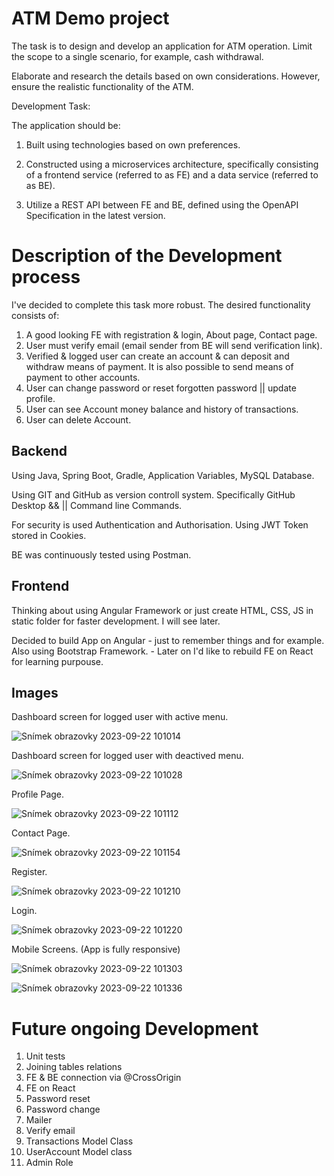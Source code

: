 # ATM Demo project

The task is to design and develop an application for ATM operation. Limit the scope to a single scenario, for example, cash withdrawal.

Elaborate and research the details based on own considerations. However, ensure the realistic functionality of the ATM.

Development Task:

The application should be:

1) Built using technologies based on own preferences.

2) Constructed using a microservices architecture, specifically consisting of a frontend service (referred to as FE) and a data service (referred to as BE).

3) Utilize a REST API between FE and BE, defined using the OpenAPI Specification in the latest version.

# Description of the Development process

I've decided to complete this task more robust. The desired functionality consists of:

1) A good looking FE with registration & login, About page, Contact page.
2) User must verify email (email sender from BE will send verification link).
3) Verified & logged user can create an account & can deposit and withdraw means of payment. It is also possible to send means of payment to other accounts.
4) User can change password or reset forgotten password || update profile.
5) User can see Account money balance and history of transactions.
6) User can delete Account.

## Backend 

Using Java, Spring Boot, Gradle, Application Variables, MySQL Database.

Using GIT and GitHub as version controll system. Specifically GitHub Desktop && || Command line Commands. 

For security is used Authentication and Authorisation. Using JWT Token stored in Cookies. 

BE was continuously tested using Postman.

## Frontend

Thinking about using Angular Framework or just create HTML, CSS, JS in static folder for faster development. I will see later. 

Decided to build App on Angular - just to remember things and for example. Also using Bootstrap Framework. - Later on I'd like to rebuild FE on React for learning purpouse. 

## Images

Dashboard screen for logged user with active menu.

![Snímek obrazovky 2023-09-22 101014](https://github.com/macoto00/ATM-App/assets/117540231/310ea951-00f5-42ef-aa1a-a09d7ebc1258)

Dashboard screen for logged user with deactived menu.

![Snímek obrazovky 2023-09-22 101028](https://github.com/macoto00/ATM-App/assets/117540231/7ec84c80-ee26-485d-888d-f357a7102f39)

Profile Page.

![Snímek obrazovky 2023-09-22 101112](https://github.com/macoto00/ATM-App/assets/117540231/1d954649-87a0-4fc3-84c3-04c5f21668a7)

Contact Page.

![Snímek obrazovky 2023-09-22 101154](https://github.com/macoto00/ATM-App/assets/117540231/ef8faf08-aed6-4518-b577-97b5da4e38e0)

Register.

![Snímek obrazovky 2023-09-22 101210](https://github.com/macoto00/ATM-App/assets/117540231/5c02c9d8-8df1-45ba-8f1b-c7de9db6b378)

Login.

![Snímek obrazovky 2023-09-22 101220](https://github.com/macoto00/ATM-App/assets/117540231/7f662107-bb1a-43c2-b6ab-fa301bf4de93)

Mobile Screens. (App is fully responsive)

![Snímek obrazovky 2023-09-22 101303](https://github.com/macoto00/ATM-App/assets/117540231/44be9fd9-6247-481b-9bc4-3f55f2804075)

![Snímek obrazovky 2023-09-22 101336](https://github.com/macoto00/ATM-App/assets/117540231/9d66e20c-19fd-4ba5-9f56-371519e94f51)

# Future ongoing Development

1) Unit tests
2) Joining tables relations
3) FE & BE connection via @CrossOrigin
4) FE on React
5) Password reset
6) Password change
7) Mailer
8) Verify email
9) Transactions Model Class
10) UserAccount Model class
11) Admin Role
